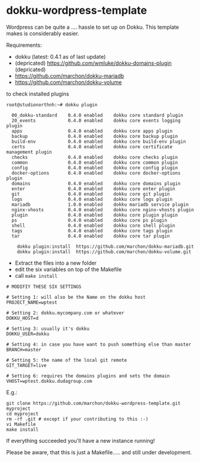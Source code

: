 dokku-wordpress-template
========================

Wordpress can be quite a .... hassle to set up on Dokku. This template makes is considerably easier.


Requirements:
- dokku (latest: 0.4.1 as of last update)
- (depricated) https://github.com/wmluke/dokku-domains-plugin (depricated) 
- https://github.com/marchon/dokku-mariadb
- https://github.com/marchon/dokku-volume

to check installed plugins 
```
root@studionorthnh:~# dokku plugin

  00_dokku-standard    0.4.0 enabled    dokku core standard plugin
  20_events            0.4.0 enabled    dokku core events logging plugin
  apps                 0.4.0 enabled    dokku core apps plugin
  backup               0.4.0 enabled    dokku core backup plugin
  build-env            0.4.0 enabled    dokku core build-env plugin
  certs                0.4.0 enabled    dokku core certificate management plugin
  checks               0.4.0 enabled    dokku core checks plugin
  common               0.4.0 enabled    dokku core common plugin
  config               0.4.0 enabled    dokku core config plugin
  docker-options       0.4.0 enabled    dokku core docker-options plugin
  domains              0.4.0 enabled    dokku core domains plugin
  enter                0.4.0 enabled    dokku core enter plugin
  git                  0.4.0 enabled    dokku core git plugin
  logs                 0.4.0 enabled    dokku core logs plugin
  mariadb              1.0.0 enabled    dokku mariadb service plugin
  nginx-vhosts         0.4.0 enabled    dokku core nginx-vhosts plugin
  plugin               0.4.0 enabled    dokku core plugin plugin
  ps                   0.4.0 enabled    dokku core ps plugin
  shell                0.4.0 enabled    dokku core shell plugin
  tags                 0.4.0 enabled    dokku core tags plugin
  tar                  0.4.0 enabled    dokku core tar plugin

```


```
    dokku plugin:install  https://github.com/marchon/dokku-mariadb.git
    dokku plugin:install  https://github.com/marchon/dokku-volume.git
```

- Extract the files into a new folder 
- edit the six variables on top of the Makefile 
- call ```make install```

```
# MODIFIY THESE SIX SETTINGS

# Setting 1: will also be the Name on the dokku host
PROJECT_NAME=wptest

# Setting 2: dokku.mycompany.com or whatever
DOKKU_HOST=d

# Setting 3: usually it's dokku
DOKKU_USER=dokku

# Setting 4: in case you have want to push something else than master
BRANCH=master

# Setting 5: the name of the local git remote
GIT_TARGET=live

# Setting 6: requires the domains plugins and sets the domain
VHOST=wptest.dokku.dudagroup.com
```


E.g.:
```
git clone https://github.com/marchon/dokku-wordpress-template.git myproject
cd myproject
rm -rf .git # except if your contributing to this :-)
vi Makefile
make install
```

If everything succeeded you'll have a new instance running!

Please be aware, that this is just a Makefile..... and still under development.
